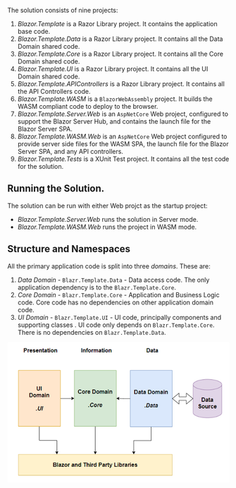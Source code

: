 
The solution consists of nine projects:

1. *Blazor.Template* is a Razor Library project.  It contains the application base code.
2. *Blazor.Template.Data* is a Razor Library project.  It contains all the Data Domain shared code.
3. *Blazor.Template.Core* is a Razor Library project.  It contains all the Core Domain shared code.
4. *Blazor.Template.UI* is a Razor Library project.  It contains all the UI Domain shared code.
5. *Blazor.Template.APIControllers* is a Razor Library project.  It contains all the API Controllers code.
6. *Blazor.Template.WASM* is a `BlazorWebAssembly` project.  It builds the WASM compliant code to deploy to the browser.
7. *Blazor.Template.Server.Web* is an `AspNetCore` Web project, configured to support the Blazor Server Hub, and contains the launch file for the Blazor Server SPA.
8. *Blazor.Template.WASM.Web* is an `AspNetCore` Web project configured to provide server side files for the WASM SPA, the launch file for the Blazor Server SPA, and any API controllers.
9. *Blazor.Template.Tests* is a XUnit Test project.  It contains all the test code for the solution.

## Running the Solution.

The solution can be run with either Web projct as the startup project:

 - *Blazor.Template.Server.Web* runs the solution in Server mode.
 - *Blazor.Template.WASM.Web* runs the project in WASM mode.

## Structure and Namespaces

All the primary application code is split into three *domains*.  These are:

1. *Data Domain* - `Blazr.Template.Data` - Data access code.  The only application dependency is to the `Blazr.Template.Core`.
2. *Core Domain* - `Blazr.Template.Core` - Application and Business Logic code.  Core code has no dependencies on other application domain code.
3. *UI Domain* - `Blazr.Template.UI` - UI code, principally components and supporting classes .  UI code only depends on `Blazr.Template.Core`.  There is no dependencies on `Blazr.Template.Data`.

![Domain model](./assets/Clean-Design-Template-for-Blazor/Domain-Model.png)
